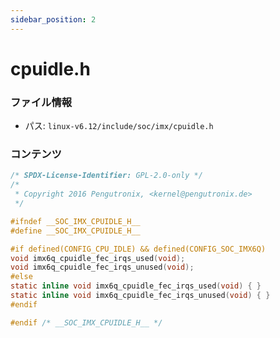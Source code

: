 ```yaml
---
sidebar_position: 2
---
```

# cpuidle.h

### ファイル情報

- パス: `linux-v6.12/include/soc/imx/cpuidle.h`

### コンテンツ

```h
/* SPDX-License-Identifier: GPL-2.0-only */
/*
 * Copyright 2016 Pengutronix, <kernel@pengutronix.de>
 */

#ifndef __SOC_IMX_CPUIDLE_H__
#define __SOC_IMX_CPUIDLE_H__

#if defined(CONFIG_CPU_IDLE) && defined(CONFIG_SOC_IMX6Q)
void imx6q_cpuidle_fec_irqs_used(void);
void imx6q_cpuidle_fec_irqs_unused(void);
#else
static inline void imx6q_cpuidle_fec_irqs_used(void) { }
static inline void imx6q_cpuidle_fec_irqs_unused(void) { }
#endif

#endif /* __SOC_IMX_CPUIDLE_H__ */

```
